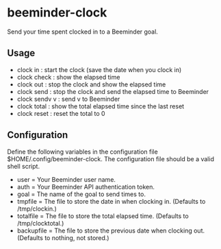 beeminder-clock
===============

Send your time spent clocked in to a Beeminder goal.

Usage
---------------
 - clock in      : start the clock (save the date when you clock in)
 - clock check   : show the elapsed time
 - clock out     : stop the clock and show the elapsed time
 - clock send    : stop the clock and send the elapsed time to Beeminder
 - clock sendv v : send v to Beeminder
 - clock total   : show the total elapsed time since the last reset
 - clock reset   : reset the total to 0

Configuration
----------------
  Define the following variables in the configuration file $HOME/.config/beeminder-clock.
  The configuration file should be a valid shell script.

  - user       = Your Beeminder user name.
  - auth       = Your Beeminder API authentication token.
  - goal       = The name of the goal to send times to.
  - tmpfile    = The file to store the date in when clocking in. (Defaults to /tmp/clockin.)
  - totalfile  = The file to store the total elapsed time. (Defaults to /tmp/clocktotal.)
  - backupfile = The file to store the previous date when clocking out. (Defaults to nothing, not stored.)
